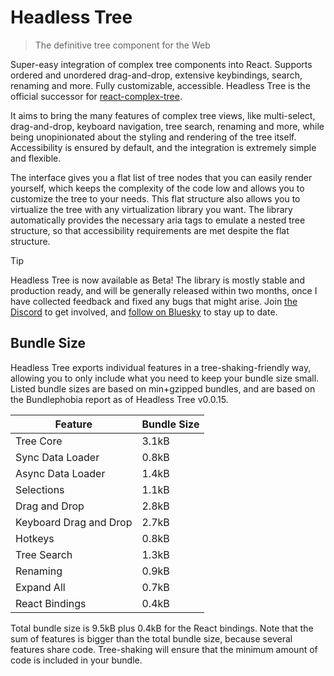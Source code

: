 # Headless Tree

> The definitive tree component for the Web

Super-easy integration of complex tree components into React. Supports ordered 
and unordered drag-and-drop, extensive keybindings, search, renaming and more. 
Fully customizable, accessible. Headless Tree is the official successor for
[react-complex-tree](https://github.com/lukasbach/react-complex-tree).

It aims to bring the many features of complex tree views, like multi-select,
drag-and-drop, keyboard navigation, tree search, renaming and more, while
being unopinionated about the styling and rendering of the tree itself.
Accessibility is ensured by default, and the integration is extremely
simple and flexible. 

The interface gives you a flat list of tree nodes
that you can easily render yourself, which keeps the complexity of the
code low and allows you to customize the tree to your needs. This flat
structure also allows you to virtualize the tree with any virtualization
library you want. The library automatically provides the necessary
aria tags to emulate a nested tree structure, so that accessibility
requirements are met despite the flat structure.

> [!TIP]  
> Headless Tree is now available as Beta! The library is mostly stable and
> production ready, and will be generally released within two months, once
> I have collected feedback and fixed any bugs that might arise. Join
> [the Discord](https://discord.gg/KuZ6EezzVw) to get involved, and
> [follow on Bluesky](https://bsky.app/profile/lukasbach.bsky.social) to
> stay up to date.

## Bundle Size

Headless Tree exports individual features in a tree-shaking-friendly
way, allowing you to only include what you need to keep your bundle size
small. Listed bundle sizes are based on min+gzipped bundles, and are
based on the Bundlephobia report as of Headless Tree v0.0.15.

| Feature                | Bundle Size |
|------------------------|-------------|
| Tree Core              | 3.1kB       |
| Sync Data Loader       | 0.8kB       |
| Async Data Loader      | 1.4kB       |
| Selections             | 1.1kB       |
| Drag and Drop          | 2.8kB       |
| Keyboard Drag and Drop | 2.7kB       |
| Hotkeys                | 0.8kB       |
| Tree Search            | 1.3kB       |
| Renaming               | 0.9kB       |
| Expand All             | 0.7kB       |
| React Bindings         | 0.4kB       |

Total bundle size is 9.5kB plus 0.4kB for the React bindings. Note that
the sum of features is bigger than the total bundle size, because several
features share code. Tree-shaking will ensure that the minimum amount of
code is included in your bundle.

